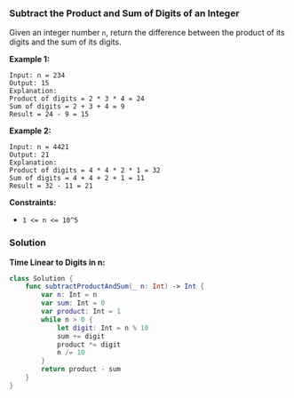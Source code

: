 
### Subtract the Product and Sum of Digits of an Integer

Given an integer number `n`, return the difference between the product of its digits and the sum of its digits.

__Example 1:__
```
Input: n = 234
Output: 15 
Explanation: 
Product of digits = 2 * 3 * 4 = 24 
Sum of digits = 2 + 3 + 4 = 9 
Result = 24 - 9 = 15
```
__Example 2:__
```
Input: n = 4421
Output: 21
Explanation: 
Product of digits = 4 * 4 * 2 * 1 = 32 
Sum of digits = 4 + 4 + 2 + 1 = 11 
Result = 32 - 11 = 21
```

__Constraints:__
* `1 <= n <= 10^5`

### Solution
__Time Linear to Digits in n:__
```Swift
class Solution {
    func subtractProductAndSum(_ n: Int) -> Int {
        var n: Int = n
        var sum: Int = 0
        var product: Int = 1
        while n > 0 {
            let digit: Int = n % 10
            sum += digit
            product *= digit
            n /= 10
        }
        return product - sum
    }
}
```